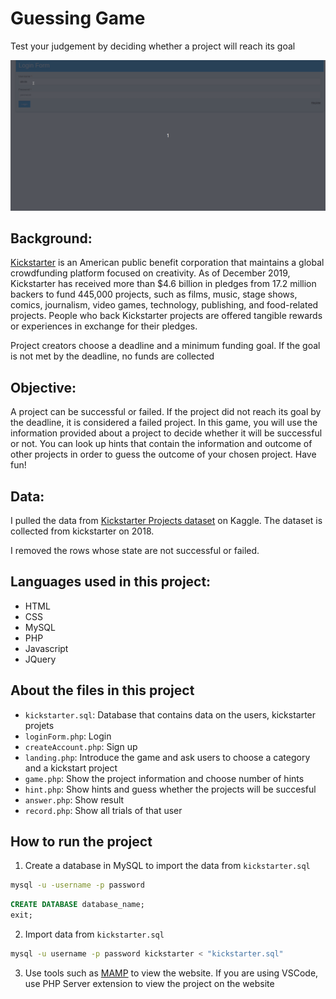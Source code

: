 # Guessing Game
Test your judgement by deciding whether a project will reach its goal

![](project_cs234.gif)

## Background: 
[Kickstarter](https://www.kickstarter.com/) is an American public benefit corporation that maintains a global crowdfunding platform focused on creativity. As of December 2019, Kickstarter has received more than $4.6 billion in pledges from 17.2 million backers to fund 445,000 projects, such as films, music, stage shows, comics, journalism, video games, technology, publishing, and food-related projects. People who back Kickstarter projects are offered tangible rewards or experiences in exchange for their pledges.

Project creators choose a deadline and a minimum funding goal. If the goal is not met by the deadline, no funds are collected

## Objective: 
A project can be successful or failed. If the project did not reach its goal by the deadline, it is considered a failed project. In this game, you will use the information provided about a project to decide whether it will be successful or not. You can look up hints that contain the information and outcome of other projects in order to guess the outcome of your chosen project. Have fun!

## Data:
I pulled the data from [Kickstarter Projects dataset](https://www.kaggle.com/kemical/kickstarter-projects) on Kaggle. The dataset is collected from kickstarter on 2018. 

I removed the rows whose state are not successful or failed.

## Languages used in this project:
* HTML
* CSS
* MySQL
* PHP
* Javascript
* JQuery

## About the files in this project
* `kickstarter.sql`: Database that contains data on the users, kickstarter projets
* `loginForm.php`: Login
* `createAccount.php`: Sign up
* `landing.php`: Introduce the game and ask users to choose a category and a kickstart project
* `game.php`: Show the project information and choose number of hints
* `hint.php`: Show hints and guess whether the projects will be succesful
* `answer.php`: Show result
* `record.php`: Show all trials of that user

## How to run the project
1. Create a database in MySQL to import the data from `kickstarter.sql` 
```bash
mysql -u -username -p password
```
```sql
CREATE DATABASE database_name;
exit;
```
2. Import data from `kickstarter.sql` 
```bash
mysql -u username -p password kickstarter < "kickstarter.sql"
```
3. Use tools such as [MAMP](https://www.mamp.info) to view the website. If you are using VSCode, use PHP Server extension to view the project on the website



